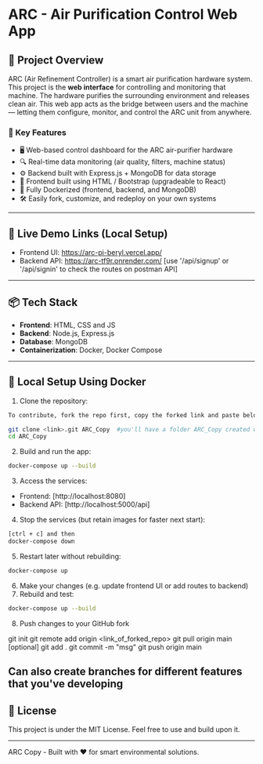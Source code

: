 # ARC - Air Purification Control Web App

## 🌱 Project Overview

ARC (Air Refinement Controller) is a smart air purification hardware system. This project is the **web interface** for controlling and monitoring that machine.
The hardware purifies the surrounding environment and releases clean air. This web app acts as the bridge between users and the machine — letting them configure, monitor, and control the ARC unit from anywhere.

### 🧩 Key Features

* 🖥️ Web-based control dashboard for the ARC air-purifier hardware
* 🔍 Real-time data monitoring (air quality, filters, machine status)
* ⚙️ Backend built with Express.js + MongoDB for data storage
* 🎨 Frontend built using HTML / Bootstrap (upgradeable to React)
* 🐳 Fully Dockerized (frontend, backend, and MongoDB)
* 🛠️ Easily fork, customize, and redeploy on your own systems

---

## 🔗 Live Demo Links (Local Setup)

* Frontend UI: https://arc-pi-beryl.vercel.app/
* Backend API: https://arc-tf9r.onrender.com/  [use '/api/signup' or '/api/signin' to check the routes on postman API]


---

## 📦 Tech Stack

* **Frontend**: HTML, CSS and JS
* **Backend**: Node.js, Express.js
* **Database**: MongoDB
* **Containerization**: Docker, Docker Compose

---

## 🧪 Local Setup Using Docker

1. Clone the repository:

```bash
To contribute, fork the repo first, copy the forked link and paste below

git clone <link>.git ARC_Copy  #you'll have a folder ARC_Copy created with the folders in original repo
cd ARC_Copy
```

2. Build and run the app:

```bash
docker-compose up --build
```

3. Access the services:

* Frontend: [http://localhost:8080]
* Backend API: [http://localhost:5000/api]

4. Stop the services (but retain images for faster next start):

```bash
[ctrl + c] and then 
docker-compose down
```

5. Restart later without rebuilding:

```bash
docker-compose up
```

6. Make your changes (e.g. update frontend UI or add routes to backend)
7. Rebuild and test:

```bash
docker-compose up --build
```

8. Push changes to your GitHub fork 

git init
git remote add origin <link_of_forked_repo>
git pull origin main [optional]
git add .
git commit -m "msg"
git push origin main

Can also create branches for different features that you've developing
---

## 📜 License

This project is under the MIT License. Feel free to use and build upon it.

---

ARC Copy - Built with ❤️ for smart environmental solutions.
